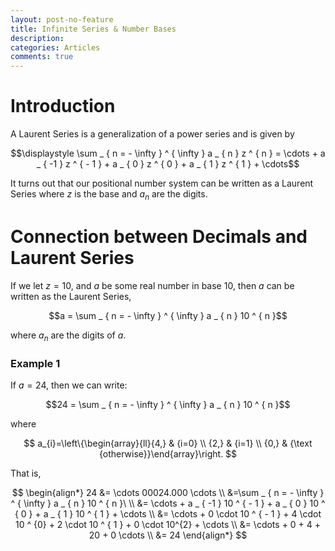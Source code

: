 ```yaml
---
layout: post-no-feature
title: Infinite Series & Number Bases
description: 
categories: Articles
comments: true
---
```

# Introduction

A Laurent Series is a generalization of a power series and is given by

$$\displaystyle \sum _ { n = - \infty } ^ { \infty } a _ { n } z ^ { n } = \cdots + a _ { -1 } z ^ { - 1 } + a _ { 0 } z ^ { 0 } + a _ { 1 } z ^ { 1 } + \cdots$$

It turns out that our positional number system can be written as a Laurent Series where $z$ is the base and $a_{n}$ are the digits.

# Connection between Decimals and Laurent Series
If we let $z=10$, and $a$ be some real number in base 10, then $a$ can be written as the Laurent Series,

$$a = \sum _ { n = - \infty } ^ { \infty } a _ { n } 10 ^ { n }$$

where $a_{n}$ are the digits of $a$.

### Example 1
If $a = 24$, then we can write:

$$24 = \sum _ { n = - \infty } ^ { \infty } a _ { n } 10 ^ { n }$$

where 

$$
a_{i}=\left\{\begin{array}{ll}{4,} & {i=0} \\ {2,} & {i=1} \\ {0,} & {\text {otherwise}}\end{array}\right.
$$

That is,

$$ \begin{align*}
24 &= \cdots 00024.000 \cdots 
\\
   &=\sum _ { n = - \infty } ^ { \infty } a _ { n } 10 ^ { n }\
\\
   &= \cdots + a _ { -1 } 10 ^ { - 1 } + a _ { 0 } 10 ^ { 0 } + a _ { 1 } 10 ^ { 1 } + \cdots
\\
   &= \cdots + 0 \cdot 10 ^ { - 1 } + 4 \cdot 10 ^ {0} + 2 \cdot 10 ^ { 1 } + 0 \cdot 10^{2} + \cdots
\\
   &= \cdots + 0 + 4 + 20 + 0 \cdots
\\
   &= 24 
\end{align*} $$
